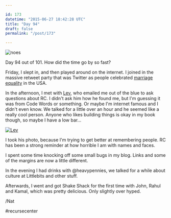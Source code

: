 ```yaml
---

id: 173
datetime: "2015-06-27 18:42:28 UTC"
title: "Day 94"
draft: false
permalink: "/post/173"

---
```


![noes](https://s3.amazonaws.com/f.cl.ly/items/0Y3H3p2n0s3S290G102d/darth-vader-no.jpg)

Day 94 out of 101. How did the time go by so fast?

Friday, I slept in, and then played around on the internet. I joined in the massive retweet party that was Twitter as people celebrated [marriage equality](https://www.nytimes.com/2015/06/27/us/supreme-court-same-sex-marriage.html?_r=0) in the USA.

In the afternoon, I met with [Lev](https://web.archive.org/web/20170206075438/http://lev.io:80/about/), who emailed me out of the blue to ask questions about RC. I didn't ask him how he found me, but I'm guessing it was from Code Words or something. Or maybe I'm internet famous and I didn't even know. We talked for a little over an hour and he seemed like a really cool person. Anyone who likes building things is okay in my book though, so maybe I have a low bar...

<a href="https://www.flickr.com/photos/icco/18565457973" title="Lev by Nat Welch, on Flickr"><img src="https://c1.staticflickr.com/1/503/18565457973_1ffaaca38c_z.jpg" alt="Lev"></img></a>

I took his photo, because I'm trying to get better at remembering people. RC has been a strong reminder at how horrible I am with names and faces.

I spent some time knocking off some small bugs in my blog. Links and some of the margins are now a little different.

In the evening I had drinks with @heavypennies, we talked for a while about culture at Littlebits and other stuff.

Afterwards, I went and got Shake Shack for the first time with John, Rahul and Kamal, which was pretty delicious. Only slightly over hyped.

/Nat

#recursecenter

